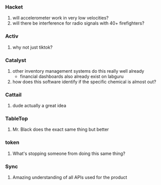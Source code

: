 ### Hacket
1. will accelerometer work in very low velocities?
2. will there be interference for radio signals with 40+ firefighters?
### Activ
1. why not just tiktok?
### Catalyst
1. other inventory management systems do this really well already
	- financial dashboards also already exist on labguru
2. how does this software identify if the specific chemical is almost out?
### Cattail
1. dude actually a great idea
### TableTop
1. Mr. Black does the exact same thing but better
### token
1. What's stopping someone from doing this same thing?
### Sync
1. Amazing understanding of all APIs used for the product

